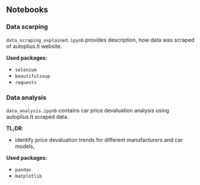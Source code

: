 ## Notebooks

### Data scarping

`data_scraping_explained.ipynb` provides description, how data was scraped of autoplius.lt website.

**Used packages:**

* `selenium`
* `beautifulsoup`
* `requests`

### Data analysis

`data_analysis.ipynb` contains car price devaluation analysis using autoplius.lt scraped data. 

**TL;DR**:

* identify price devaluation trends for different manufacturers and car models,

**Used packages:**

* `pandas`
* `matplotlib`